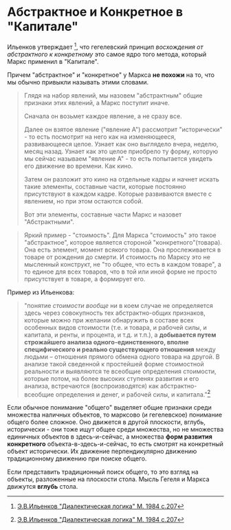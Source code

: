 # Абстрактное и Конкретное в "Капитале"

Ильенков утверждает [^1], что гегелевский принцип *восхождения от абстрактного к конкретному* это самое ядро того метода, который Маркс применил в "Капитале". 

Причем "абстрактное" и "конкретное" у Маркса **не похожи** на то, что мы обычно привыкли называть этими словами.

> Глядя на набор явлений, мы назовем "абстрактным" общие признаки этих явлений, а Маркс поступит иначе. 
> 
> Сначала он возьмет каждое явление, а не сразу все. 
> 
> Далее он взятое явление ("явление А") рассмотрит "исторически" - то есть посмотрит на него как на изменяющееся, развивающееся целое. Узнает  как оно выглядело вчера, неделю, месяц назад. Узнает как это целое приобрело ту форму, которую мы сейчас называем "явление А" - то есть попытается увидеть его движение во времени. Как кино.
> 
> Затем он разложит это кино на отдельные кадры и начнет искать такие элементы, составные части, которые постоянно присутствуют в каждом кадре. Которые развиваются вместе с явлением, но при этом остаются собой. 
> 
> Вот эти элементы, составные части Маркс и назовет "Абстрактными". 

> Яркий пример - "стоимость". Для Маркса "стоимость" это такое "абстрактное", которое является стороной "конкретного"(товара). Она есть элемент, момент всякого товара. Она прослеживается в товаре от рождения до смерти. 
> И стоимость по Марксу это не мысленный конструкт, не "то общее, что есть в каждом товаре", а то единое для всех товаров, что в той или иной форме не просто присутствует в товаре, а формирует его. 

Пример из Ильенкова:

>"понятие *стоимости вообще* ни в коем случае не определяется здесь через совокупность тех абстрактно-общих признаков, которые можно при желании обнаружить в составе всех особенных видов стоимости (т.е. и товара, и рабочей силы, и капитала, и ренты, и процента, и т.д. и т.п.), а **добывается путем строжайшего анализа одного-единственного, вполне специфического и реально существующего отношения** между людьми – отношения прямого обмена одного товара на другой. В анализе такой сведенной к простейшей форме стоимостной реальности и выявляются те всеобщие определения стоимости, которые потом, на более высоких ступенях развития и его анализа, встречаются (воспроизводятся) как абстрактно-всеобщие определения и денег, и рабочей силы, и капитала."[^1]

Если обычное понимание "общего" выделяет общие признаки среди множества наличных объектов, то марксово (и гегелевское) понимание общего более сложное. Оно движется в другой плоскости, вглубь, исторически - они тоже ищут общее среди множества, но не множества единичных объектов в здесь-и-сейчас, а множества **форм развития** **конкретного** объекта-в-здесь-и-сейчас, то есть смотрят на конкретный объект исторически. Их движение перпендикулярно движению традиционному движению при поиске общего. 

Если представить традиционный поиск общего, то это взгляд на объекты, разложенные на плоскости стола. Мысль Гегеля и Маркса движутся **вглубь** стола. 

[^1]:[ Э.В.Ильенков "Диалектическая логика" М. 1984 с.207](https://filosof.at.ua/_ld/0/54__--.pdf)
